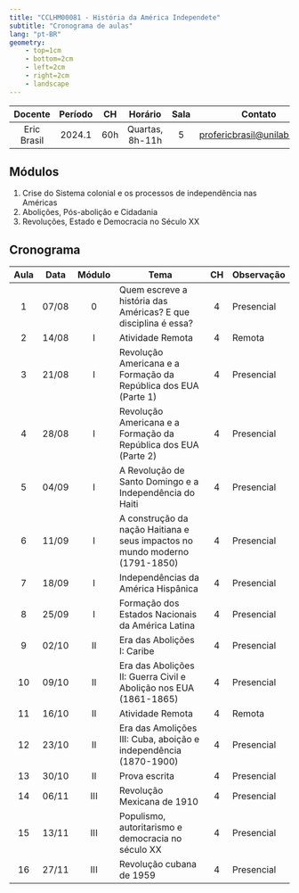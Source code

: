 ```yaml
---
title: "CCLHM00081 - História da América Independete"
subtitle: "Cronograma de aulas"
lang: "pt-BR"
geometry:
    - top=1cm
    - bottom=2cm
    - left=2cm
    - right=2cm
    - landscape
---
```


| Docente     | Período | CH  | Horário          | Sala | Contato |
|:-----------:|:-------:|:---:|:----------------:|:----:|:---------------------------:|
| Eric Brasil | 2024.1  | 60h | Quartas, 8h-11h  | 5    | profericbrasil@unilab.edu.br|

## Módulos

1. Crise do Sistema colonial e os processos de independência nas Américas
2. Abolições, Pós-abolição e Cidadania
3. Revoluções, Estado e Democracia no Século XX

## Cronograma

| Aula | Data | Módulo | Tema                                                                      | CH | Observação |
|:--:|-------|:---:|-------------------------------------------------------------------------------|:--:|------------|
| 1  | 07/08 | 0   | Quem escreve a história das Américas? E que disciplina é essa?                | 4  | Presencial |
| 2  | 14/08 | I   | Atividade Remota                                                              | 4  | Remota     |
| 3  | 21/08 | I   | Revolução Americana e a Formação da República dos EUA (Parte 1)               | 4  | Presencial |
| 4  | 28/08 | I   | Revolução Americana e a Formação da República dos EUA (Parte 2)               | 4  | Presencial |
| 5  | 04/09 | I   | A Revolução de Santo Domingo e a Independência do Haiti                       | 4  | Presencial |
| 6  | 11/09 | I   | A construção da nação Haitiana e seus impactos no mundo moderno (1791-1850)   | 4  | Presencial |
| 7  | 18/09 | I   | Independências da América Hispânica                                           | 4  | Presencial |
| 8  | 25/09 | I   | Formação dos Estados Nacionais da América Latina                              | 4  | Presencial |
| 9  | 02/10 | II  | Era das Abolições I: Caribe                                                   | 4  | Presencial |
| 10 | 09/10 | II  | Era das Abolições II: Guerra Civil e Abolição nos EUA (1861-1865)             | 4  | Presencial |
| 11 | 16/10 | II  | Atividade Remota                                                              | 4  | Remota     |
| 12 | 23/10 | II  | Era das Amolições III: Cuba, aboição e independência (1870-1900)              | 4  | Presencial |
| 13 | 30/10 | II  | Prova escrita                                                                 | 4  | Presencial |
| 14 | 06/11 | III | Revolução Mexicana de 1910                                                    | 4  | Presencial |
| 15 | 13/11 | III | Populismo, autoritarismo e democracia no século XX                            | 4  | Presencial |
| 16 | 27/11 | III | Revolução cubana de 1959                                                      | 4  | Presencial |
